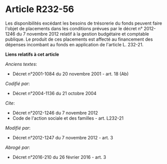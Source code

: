 # Article R232-56

Les disponibilités excédant les besoins de trésorerie du fonds peuvent faire l'objet de placements dans les conditions
prévues par le décret n° 2012-1246 du 7 novembre 2012 relatif à la gestion budgétaire et comptable publique. Le produit de
ces placements est affecté au financement des dépenses incombant au fonds en application de l'article L. 232-21.

**Liens relatifs à cet article**

_Anciens textes_:

  - Décret n°2001-1084 du 20 novembre 2001 - art. 18 (Ab)

_Codifié par_:

  - Décret n°2004-1136 du 21 octobre 2004

_Cite_:

  - Décret n°2012-1246 du 7 novembre 2012
  - Code de l'action sociale et des familles - art. L232-21

_Modifié par_:

  - Décret n°2012-1247 du 7 novembre 2012 - art. 3

_Abrogé par_:

  - Décret n°2016-210 du 26 février 2016 - art. 3
